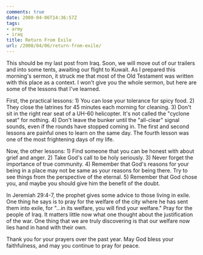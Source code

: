 ```yaml
---
comments: true
date: 2008-04-06T14:36:57Z
tags:
- army
- iraq
title: Return From Exile
url: /2008/04/06/return-from-exile/
---
```


<p>This should be my last post from Iraq. Soon, we will move out of our trailers and into some tents, awaiting our flight to Kuwait. As I prepared this morning's sermon, it struck me that most of the Old Testament was written with this place as a context. I won't give you the whole sermon, but here are some of the lessons that I've learned.</p>
<p>First, the practical lessons: 1) You can lose your tolerance for spicy food. 2) They close the latrines for 45 minutes each morning for cleaning. 3) Don't sit in the right rear seat of a UH-60 helicopter. It's not called the "cyclone seat" for nothing. 4) Don't leave the bunker until the "all-clear" signal sounds, even if the rounds have stopped coming in. The first and second lessons are painful ones to learn on the same day. The fourth lesson was one of the most frightening days of my life.</p>
<p>Now, the other lessons: 1) Find someone that you can be honest with about grief and anger. 2) Take God's call to be holy seriously. 3) Never forget the importance of true community. 4) Remember that God's reasons for your being in a place may not be same as your reasons for being there. Try to see things from the perspective of the eternal. 5) Remember that God chose you, and maybe you should give him the benefit of the doubt.</p>
<p>In Jeremiah 29:4-7, the prophet gives some advice to those living in exile. One thing he says is to pray for the welfare of the city where he has sent them into exile, for "...in its welfare, you will find your welfare." Pray for the people of Iraq. It matters little now what one thought about the justification of the war. One thing that we are truly discovering is that our welfare now lies hand in hand with their own.</p>
<p>Thank you for your prayers over the past year. May God bless your faithfulness, and may you continue to pray for peace.</p>
